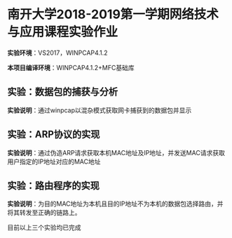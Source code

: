 # 南开大学2018-2019第一学期网络技术与应用课程实验作业
**实验环境**：VS2017，WINPCAP4.1.2

**本项目编译环境**：WINPCAP4.1.2+MFC基础库
## 实验：数据包的捕获与分析

**实验说明**：通过winpcap以混杂模式获取网卡捕获到的数据包并显示

## 实验：ARP协议的实现

**实验说明**：通过伪造ARP请求获取本机MAC地址及IP地址，并发送MAC请求获取用户指定的IP地址对应的MAC地址

## 实验：路由程序的实现

**实验说明**：为目的MAC地址为本机且目的IP地址不为本机的数据包选择路由，并将其转发至正确的链路上。

目前以上三个实验均已完成
